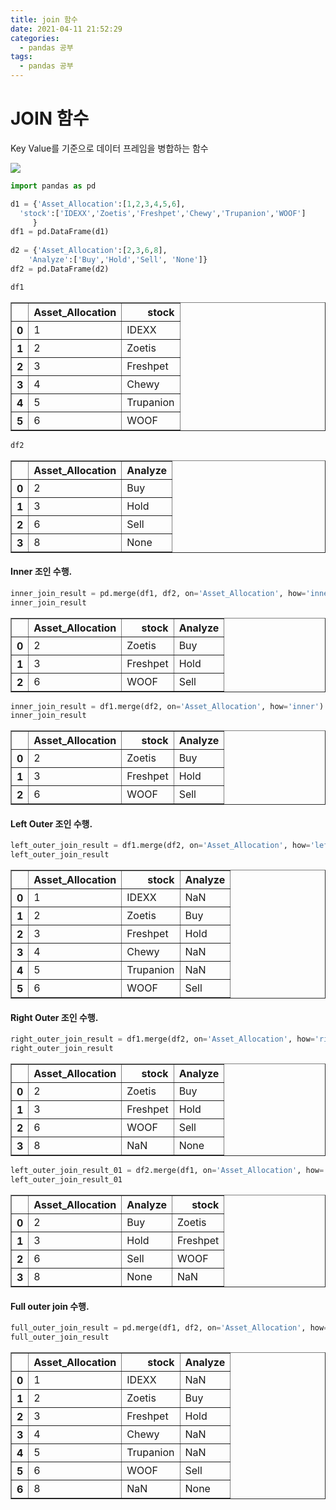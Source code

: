```yaml
---
title: join 함수
date: 2021-04-11 21:52:29
categories:
  - pandas 공부
tags:
  - pandas 공부
---
```


# JOIN 함수

Key Value를 기준으로 데이터 프레임을 병합하는 함수

![](/image/join.PNG)


```python
import pandas as pd

```


```python
d1 = {'Asset_Allocation':[1,2,3,4,5,6],
  'stock':['IDEXX','Zoetis','Freshpet','Chewy','Trupanion','WOOF']
     }
df1 = pd.DataFrame(d1)
 
d2 = {'Asset_Allocation':[2,3,6,8],
    'Analyze':['Buy','Hold','Sell', 'None']}
df2 = pd.DataFrame(d2)
```


```python
df1
```




<div>
<style scoped>
    .dataframe tbody tr th:only-of-type {
        vertical-align: middle;
    }

    .dataframe tbody tr th {
        vertical-align: top;
    }

    .dataframe thead th {
        text-align: right;
    }
</style>
<table border="1" class="dataframe">
  <thead>
    <tr style="text-align: right;">
      <th></th>
      <th>Asset_Allocation</th>
      <th>stock</th>
    </tr>
  </thead>
  <tbody>
    <tr>
      <th>0</th>
      <td>1</td>
      <td>IDEXX</td>
    </tr>
    <tr>
      <th>1</th>
      <td>2</td>
      <td>Zoetis</td>
    </tr>
    <tr>
      <th>2</th>
      <td>3</td>
      <td>Freshpet</td>
    </tr>
    <tr>
      <th>3</th>
      <td>4</td>
      <td>Chewy</td>
    </tr>
    <tr>
      <th>4</th>
      <td>5</td>
      <td>Trupanion</td>
    </tr>
    <tr>
      <th>5</th>
      <td>6</td>
      <td>WOOF</td>
    </tr>
  </tbody>
</table>
</div>




```python
df2
```




<div>
<style scoped>
    .dataframe tbody tr th:only-of-type {
        vertical-align: middle;
    }

    .dataframe tbody tr th {
        vertical-align: top;
    }

    .dataframe thead th {
        text-align: right;
    }
</style>
<table border="1" class="dataframe">
  <thead>
    <tr style="text-align: right;">
      <th></th>
      <th>Asset_Allocation</th>
      <th>Analyze</th>
    </tr>
  </thead>
  <tbody>
    <tr>
      <th>0</th>
      <td>2</td>
      <td>Buy</td>
    </tr>
    <tr>
      <th>1</th>
      <td>3</td>
      <td>Hold</td>
    </tr>
    <tr>
      <th>2</th>
      <td>6</td>
      <td>Sell</td>
    </tr>
    <tr>
      <th>3</th>
      <td>8</td>
      <td>None</td>
    </tr>
  </tbody>
</table>
</div>



#### Inner 조인 수행. 


```python
inner_join_result = pd.merge(df1, df2, on='Asset_Allocation', how='inner')
inner_join_result
```




<div>
<style scoped>
    .dataframe tbody tr th:only-of-type {
        vertical-align: middle;
    }

    .dataframe tbody tr th {
        vertical-align: top;
    }

    .dataframe thead th {
        text-align: right;
    }
</style>
<table border="1" class="dataframe">
  <thead>
    <tr style="text-align: right;">
      <th></th>
      <th>Asset_Allocation</th>
      <th>stock</th>
      <th>Analyze</th>
    </tr>
  </thead>
  <tbody>
    <tr>
      <th>0</th>
      <td>2</td>
      <td>Zoetis</td>
      <td>Buy</td>
    </tr>
    <tr>
      <th>1</th>
      <td>3</td>
      <td>Freshpet</td>
      <td>Hold</td>
    </tr>
    <tr>
      <th>2</th>
      <td>6</td>
      <td>WOOF</td>
      <td>Sell</td>
    </tr>
  </tbody>
</table>
</div>




```python
inner_join_result = df1.merge(df2, on='Asset_Allocation', how='inner')
inner_join_result
```




<div>
<style scoped>
    .dataframe tbody tr th:only-of-type {
        vertical-align: middle;
    }

    .dataframe tbody tr th {
        vertical-align: top;
    }

    .dataframe thead th {
        text-align: right;
    }
</style>
<table border="1" class="dataframe">
  <thead>
    <tr style="text-align: right;">
      <th></th>
      <th>Asset_Allocation</th>
      <th>stock</th>
      <th>Analyze</th>
    </tr>
  </thead>
  <tbody>
    <tr>
      <th>0</th>
      <td>2</td>
      <td>Zoetis</td>
      <td>Buy</td>
    </tr>
    <tr>
      <th>1</th>
      <td>3</td>
      <td>Freshpet</td>
      <td>Hold</td>
    </tr>
    <tr>
      <th>2</th>
      <td>6</td>
      <td>WOOF</td>
      <td>Sell</td>
    </tr>
  </tbody>
</table>
</div>



#### Left Outer 조인 수행.


```python
left_outer_join_result = df1.merge(df2, on='Asset_Allocation', how='left')
left_outer_join_result
```




<div>
<style scoped>
    .dataframe tbody tr th:only-of-type {
        vertical-align: middle;
    }

    .dataframe tbody tr th {
        vertical-align: top;
    }

    .dataframe thead th {
        text-align: right;
    }
</style>
<table border="1" class="dataframe">
  <thead>
    <tr style="text-align: right;">
      <th></th>
      <th>Asset_Allocation</th>
      <th>stock</th>
      <th>Analyze</th>
    </tr>
  </thead>
  <tbody>
    <tr>
      <th>0</th>
      <td>1</td>
      <td>IDEXX</td>
      <td>NaN</td>
    </tr>
    <tr>
      <th>1</th>
      <td>2</td>
      <td>Zoetis</td>
      <td>Buy</td>
    </tr>
    <tr>
      <th>2</th>
      <td>3</td>
      <td>Freshpet</td>
      <td>Hold</td>
    </tr>
    <tr>
      <th>3</th>
      <td>4</td>
      <td>Chewy</td>
      <td>NaN</td>
    </tr>
    <tr>
      <th>4</th>
      <td>5</td>
      <td>Trupanion</td>
      <td>NaN</td>
    </tr>
    <tr>
      <th>5</th>
      <td>6</td>
      <td>WOOF</td>
      <td>Sell</td>
    </tr>
  </tbody>
</table>
</div>



#### Right Outer 조인 수행. 


```python
right_outer_join_result = df1.merge(df2, on='Asset_Allocation', how='right')
right_outer_join_result
```




<div>
<style scoped>
    .dataframe tbody tr th:only-of-type {
        vertical-align: middle;
    }

    .dataframe tbody tr th {
        vertical-align: top;
    }

    .dataframe thead th {
        text-align: right;
    }
</style>
<table border="1" class="dataframe">
  <thead>
    <tr style="text-align: right;">
      <th></th>
      <th>Asset_Allocation</th>
      <th>stock</th>
      <th>Analyze</th>
    </tr>
  </thead>
  <tbody>
    <tr>
      <th>0</th>
      <td>2</td>
      <td>Zoetis</td>
      <td>Buy</td>
    </tr>
    <tr>
      <th>1</th>
      <td>3</td>
      <td>Freshpet</td>
      <td>Hold</td>
    </tr>
    <tr>
      <th>2</th>
      <td>6</td>
      <td>WOOF</td>
      <td>Sell</td>
    </tr>
    <tr>
      <th>3</th>
      <td>8</td>
      <td>NaN</td>
      <td>None</td>
    </tr>
  </tbody>
</table>
</div>




```python
left_outer_join_result_01 = df2.merge(df1, on='Asset_Allocation', how='left')
left_outer_join_result_01
```




<div>
<style scoped>
    .dataframe tbody tr th:only-of-type {
        vertical-align: middle;
    }

    .dataframe tbody tr th {
        vertical-align: top;
    }

    .dataframe thead th {
        text-align: right;
    }
</style>
<table border="1" class="dataframe">
  <thead>
    <tr style="text-align: right;">
      <th></th>
      <th>Asset_Allocation</th>
      <th>Analyze</th>
      <th>stock</th>
    </tr>
  </thead>
  <tbody>
    <tr>
      <th>0</th>
      <td>2</td>
      <td>Buy</td>
      <td>Zoetis</td>
    </tr>
    <tr>
      <th>1</th>
      <td>3</td>
      <td>Hold</td>
      <td>Freshpet</td>
    </tr>
    <tr>
      <th>2</th>
      <td>6</td>
      <td>Sell</td>
      <td>WOOF</td>
    </tr>
    <tr>
      <th>3</th>
      <td>8</td>
      <td>None</td>
      <td>NaN</td>
    </tr>
  </tbody>
</table>
</div>



#### Full outer join 수행.


```python
full_outer_join_result = pd.merge(df1, df2, on='Asset_Allocation', how='outer')
full_outer_join_result
```




<div>
<style scoped>
    .dataframe tbody tr th:only-of-type {
        vertical-align: middle;
    }

    .dataframe tbody tr th {
        vertical-align: top;
    }

    .dataframe thead th {
        text-align: right;
    }
</style>
<table border="1" class="dataframe">
  <thead>
    <tr style="text-align: right;">
      <th></th>
      <th>Asset_Allocation</th>
      <th>stock</th>
      <th>Analyze</th>
    </tr>
  </thead>
  <tbody>
    <tr>
      <th>0</th>
      <td>1</td>
      <td>IDEXX</td>
      <td>NaN</td>
    </tr>
    <tr>
      <th>1</th>
      <td>2</td>
      <td>Zoetis</td>
      <td>Buy</td>
    </tr>
    <tr>
      <th>2</th>
      <td>3</td>
      <td>Freshpet</td>
      <td>Hold</td>
    </tr>
    <tr>
      <th>3</th>
      <td>4</td>
      <td>Chewy</td>
      <td>NaN</td>
    </tr>
    <tr>
      <th>4</th>
      <td>5</td>
      <td>Trupanion</td>
      <td>NaN</td>
    </tr>
    <tr>
      <th>5</th>
      <td>6</td>
      <td>WOOF</td>
      <td>Sell</td>
    </tr>
    <tr>
      <th>6</th>
      <td>8</td>
      <td>NaN</td>
      <td>None</td>
    </tr>
  </tbody>
</table>
</div>




```python

```
